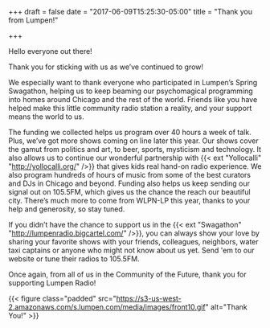+++
draft = false
date = "2017-06-09T15:25:30-05:00"
title = "Thank you from Lumpen!"

+++

Hello everyone out there!

Thank you for sticking with us as we’ve continued to grow!

We especially want to thank everyone who participated in Lumpen’s Spring Swagathon, helping us to keep beaming our psychomagical programming into homes around Chicago and the rest of the world. Friends like you have helped make this little community radio station a reality, and your support means the world to us.

The funding we collected helps us program over 40 hours a week of talk. Plus, we’ve got more shows coming on line later this year. Our shows cover the gamut from politics and art, to beer, sports, mysticism and technology. It also allows us to continue our wonderful partnership with {{< ext "Yollocalli" "http://yollocalli.org/" />}} that gives kids real hand-on radio experience. We also program hundreds of hours of music from some of the best curators and DJs in Chicago and beyond. Funding also helps us keep sending our signal out on 105.5FM, which gives us the chance the reach our beautiful city. There’s much more to come from WLPN-LP this year, thanks to your help and generosity, so stay tuned.

If you didn’t have the chance to support us in the {{< ext "Swagathon" "http://lumpenradio.bigcartel.com/" />}}, you can always show your love by sharing your favorite shows with your friends, colleagues, neighbors, water taxi captains or anyone who might not know about us yet. Send 'em to our website or tune their radios to 105.5FM.

Once again, from all of us in the Community of the Future, thank you for supporting Lumpen Radio!

{{< figure class="padded" src="https://s3-us-west-2.amazonaws.com/s.lumpen.com/media/images/front10.gif" alt="Thank You!" >}}
